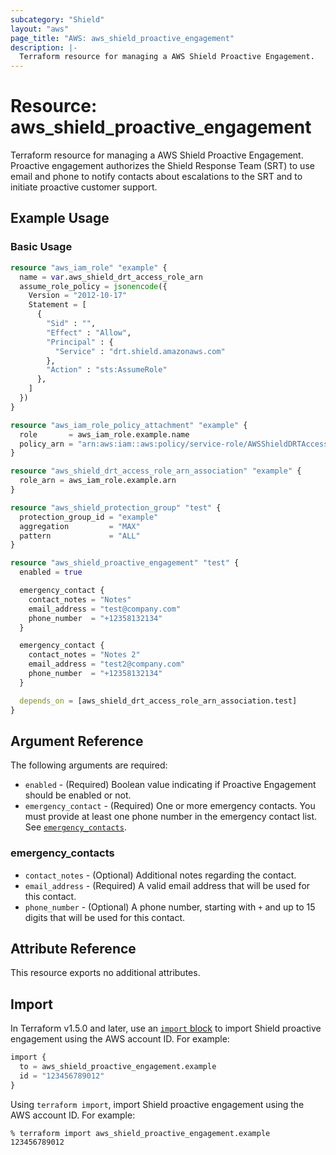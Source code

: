 ```yaml
---
subcategory: "Shield"
layout: "aws"
page_title: "AWS: aws_shield_proactive_engagement"
description: |-
  Terraform resource for managing a AWS Shield Proactive Engagement.
---
```


# Resource: aws_shield_proactive_engagement

Terraform resource for managing a AWS Shield Proactive Engagement.
Proactive engagement authorizes the Shield Response Team (SRT) to use email and phone to notify contacts about escalations to the SRT and to initiate proactive customer support.

## Example Usage

### Basic Usage

```terraform
resource "aws_iam_role" "example" {
  name = var.aws_shield_drt_access_role_arn
  assume_role_policy = jsonencode({
    Version = "2012-10-17"
    Statement = [
      {
        "Sid" : "",
        "Effect" : "Allow",
        "Principal" : {
          "Service" : "drt.shield.amazonaws.com"
        },
        "Action" : "sts:AssumeRole"
      },
    ]
  })
}

resource "aws_iam_role_policy_attachment" "example" {
  role       = aws_iam_role.example.name
  policy_arn = "arn:aws:iam::aws:policy/service-role/AWSShieldDRTAccessPolicy"
}

resource "aws_shield_drt_access_role_arn_association" "example" {
  role_arn = aws_iam_role.example.arn
}

resource "aws_shield_protection_group" "test" {
  protection_group_id = "example"
  aggregation         = "MAX"
  pattern             = "ALL"
}

resource "aws_shield_proactive_engagement" "test" {
  enabled = true

  emergency_contact {
    contact_notes = "Notes"
    email_address = "test@company.com"
    phone_number  = "+12358132134"
  }

  emergency_contact {
    contact_notes = "Notes 2"
    email_address = "test2@company.com"
    phone_number  = "+12358132134"
  }

  depends_on = [aws_shield_drt_access_role_arn_association.test]
}
```

## Argument Reference

The following arguments are required:

* `enabled` - (Required) Boolean value indicating if Proactive Engagement should be enabled or not.
* `emergency_contact` - (Required) One or more emergency contacts. You must provide at least one phone number in the emergency contact list. See [`emergency_contacts`](#emergency_contacts).

### emergency_contacts

* `contact_notes` - (Optional) Additional notes regarding the contact.
* `email_address` - (Required) A valid email address that will be used for this contact.
* `phone_number` - (Optional) A phone number, starting with `+` and up to 15 digits that will be used for this contact.

## Attribute Reference

This resource exports no additional attributes.

## Import

In Terraform v1.5.0 and later, use an [`import` block](https://developer.hashicorp.com/terraform/language/import) to import Shield proactive engagement using the AWS account ID. For example:

```terraform
import {
  to = aws_shield_proactive_engagement.example
  id = "123456789012"
}
```

Using `terraform import`, import Shield proactive engagement using the AWS account ID. For example:

```console
% terraform import aws_shield_proactive_engagement.example 123456789012
```
